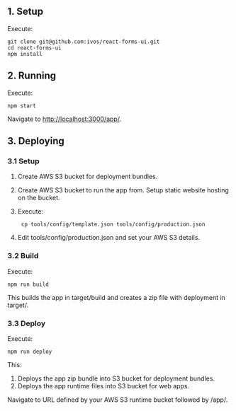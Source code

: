 ## 1. Setup

Execute:

	git clone git@github.com:ivos/react-forms-ui.git
	cd react-forms-ui
	npm install

## 2. Running

Execute:

	npm start

Navigate to [http://localhost:3000/app/](http://localhost:3000/app/).

## 3. Deploying

### 3.1 Setup

1. Create AWS S3 bucket for deployment bundles.

2. Create AWS S3 bucket to run the app from. Setup static website hosting on the bucket.

2. Execute:

		cp tools/config/template.json tools/config/production.json

3. Edit tools/config/production.json and set your AWS S3 details.


### 3.2 Build

Execute:

	npm run build

This builds the app in target/build and creates a zip file with deployment in target/.

### 3.3 Deploy

Execute:

	npm run deploy

This:

1. Deploys the app zip bundle into S3 bucket for deployment bundles.
2. Deploys the app runtime files into S3 bucket for web apps.

Navigate to URL defined by your AWS S3 runtime bucket followed by /app/.
